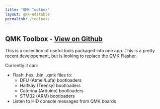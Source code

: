 ```yaml
---
title: "QMK Toolbox"
layout: qmk-editable
permalink: /toolbox/
---
```

## QMK Toolbox - [View on Github](https://github.com/qmk/qmk_toolbox)

This is a collection of useful tools packaged into one app. This is a pretty recent developement, but is looking to replace the QMK Flasher.

Currently it can:

 * Flash .hex, .bin, .qmk files to:
    * DFU (Atmel/Lufa) bootloaders
    * Halfkay (Teensy) bootloaders
    * Caterina (Arduino) bootloaders
    * STM32 (ARM) bootloaders
 * Listen to HID console messages from QMK boards